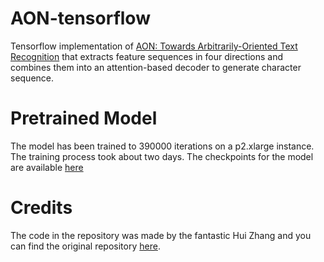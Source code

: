 # AON-tensorflow

Tensorflow implementation of [AON: Towards Arbitrarily-Oriented Text Recognition](http://openaccess.thecvf.com/content_cvpr_2018/papers/Cheng_AON_Towards_Arbitrarily-Oriented_CVPR_2018_paper.pdf) that extracts feature sequences in four directions and combines them into an attention-based decoder to generate character sequence.

# Pretrained Model

The model has been trained to 390000 iterations on a p2.xlarge instance. The training process took about two days. The checkpoints for the model are available [here](https://drive.google.com/file/d/1fol58YSoxrErbkQI-d8zpnOSH4WyigVy/view?usp=sharing)

# Credits

The code in the repository was made by the fantastic Hui Zhang and you can find the original repository [here](https://github.com/huizhang0110/AON). 